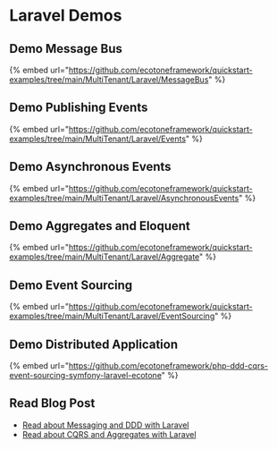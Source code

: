# Laravel Demos

## Demo Message Bus

{% embed url="https://github.com/ecotoneframework/quickstart-examples/tree/main/MultiTenant/Laravel/MessageBus" %}

## Demo Publishing Events

{% embed url="https://github.com/ecotoneframework/quickstart-examples/tree/main/MultiTenant/Laravel/Events" %}

## Demo Asynchronous Events

{% embed url="https://github.com/ecotoneframework/quickstart-examples/tree/main/MultiTenant/Laravel/AsynchronousEvents" %}

## Demo Aggregates and Eloquent

{% embed url="https://github.com/ecotoneframework/quickstart-examples/tree/main/MultiTenant/Laravel/Aggregate" %}

## Demo Event Sourcing

{% embed url="https://github.com/ecotoneframework/quickstart-examples/tree/main/MultiTenant/Laravel/EventSourcing" %}

## Demo Distributed Application

{% embed url="https://github.com/ecotoneframework/php-ddd-cqrs-event-sourcing-symfony-laravel-ecotone" %}

## Read Blog Post

* [Read about Messaging and DDD with Laravel](https://blog.ecotone.tech/ddd-and-messaging-with-laravel-and-ecotone/)
* [Read about CQRS and Aggregates with Laravel](https://blog.ecotone.tech/build-laravel-application-using-ddd-and-cqrs/)
